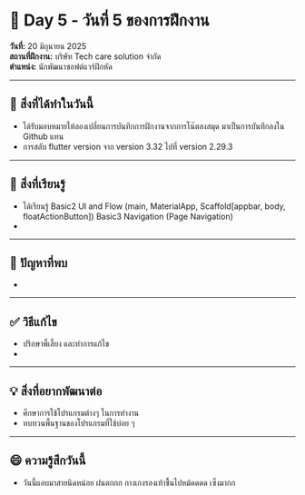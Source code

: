 # 📅 Day 5 - วันที่ 5 ของการฝึกงาน
**วันที่:** 20 มิถุนายน 2025  
**สถานที่ฝึกงาน:** บริษัท Tech care solution จำกัด  
**ตำแหน่ง:** นักพัฒนาซอฟต์แวร์ฝึกหัด

---

## 📝 สิ่งที่ได้ทำในวันนี้
- ได้รับมอบหมายให้ลองเปลี่ยนการบันทึกการฝึกงานจากการโน๊ตลงสมุด มาเป็นการบันทึกลงใน Github แทน
- การสลับ flutter version จาก version 3.32 ไปที่ version 2.29.3



---

## 🎯 สิ่งที่เรียนรู้
- ได้เรียนรู้ Basic2 UI and Flow (main, MaterialApp, Scaffold[appbar, body, floatActionButton])
         Basic3 Navigation (Page Navigation)
- 
  
---



## 🤔 ปัญหาที่พบ
- 

---

## ✅ วิธีแก้ไข
- ปรึกษาพี้เลี้ยง และทำการแก้ไข
- 


---

## 💡 สิ่งที่อยากพัฒนาต่อ
- ศึกษาการใช้โปรแกรมต่างๆ ในการทำงาน
- ทบทวนพื้นฐานของโปรแกรมที่ใช้บ่อย ๆ

---

## 😄 ความรู้สึกวันนี้
- วันนี้แอบมาสายนิดหน่อย ฝนตกกก กางเกงรองเท้าชื้นไปหม้ดดดด เซ็งมากก

